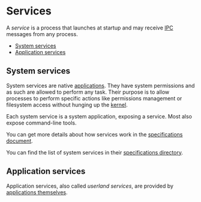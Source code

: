 # Services

A _service_ is a process that launches at startup and may receive [IPC](ipc.md) messages from any process.

- [System services](#system-services)
- [Application services](#application-services)

## System services

System services are native [applications](../concepts/applications.md). They have system permissions and as such are allowed to perform any task.
Their purpose is to allow processes to perform specific actions like permissions management or filesystem access without hunging up the [kernel](../specs/kernel/README.md).

Each system service is a system application, exposing a service. Most also expose command-line tools.

You can get more details about how services work in the [specifications document](../specs/services.md).

You can find the list of system services in their [specifications directory](../specs/system-services/README.md).

## Application services

Application services, also called _userland services_, are provided by [applications themselves](../concepts/applications.md#services).
